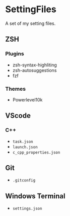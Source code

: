# SettingFiles
A set of my setting files.



## ZSH

### Plugins

- zsh-syntax-highliting
- zsh-autosuggestions
- fzf

### Themes

- Powerlevel10k



## VScode

### C++

- ```task.json``` 
- ```launch.json``` 
- ```c_cpp_properties.json``` 



## Git

- ```.gitconfig``` 



## Windows Terminal

- ```settings.json``` 